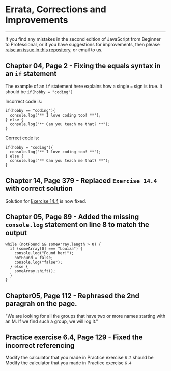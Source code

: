 # Errata, Corrections and Improvements
----------------------------------------------------
If you find any mistakes in the second edition of JavaScript from Beginner to Professional, or if you have suggestions for improvements, then please [raise an issue in this repository](https://github.com/PacktPublishing/JavaScript-from-Beginner-to-Professional/issues), or email to us.

## Chapter 04, Page 2 - Fixing the equals syntax in an `if` statement

The example of an `if` statement here explains how a single `=` sign is true. It should be `if(hobby = "coding")`

Incorrect code is:
```
if(hobby == "coding"){
  console.log("** I love coding too! **");
} else {
  console.log("** Can you teach me that? **");
}
```
Correct code is:
```
if(hobby = "coding"){
  console.log("** I love coding too! **");
} else {
  console.log("** Can you teach me that? **");
}
```

## Chapter 14, Page 379 - Replaced `Exercise 14.4` with correct solution
Solution for [Exercise 14.4](https://github.com/PacktPublishing/JavaScript-from-Beginner-to-Professional/blob/main/Chapter%2014/Exercise_14.4.html) is now fixed.


## Chapter 05, Page 89 - Added the missing `console.log` statement on line 8 to match the output
```
while (notFound && someArray.length > 0) {
  if (someArray[0] === "Louiza") {
    console.log("Found her!");
    notFound = false;
    console.log("false");
  } else {
    someArray.shift();
  }
}
```
## Chapter05, Page 112 - Rephrased the 2nd paragrah on the page.
"We are looking for all the groups that have two or more names starting with an M. If we find such a group, we will log it."


## Practice exercise 6.4, Page 129 - Fixed the incorrect referencing
Modify the calculator that you made in Practice exercise `6.2` 
should be
Modify the calculator that you made in Practice exercise `6.4`
